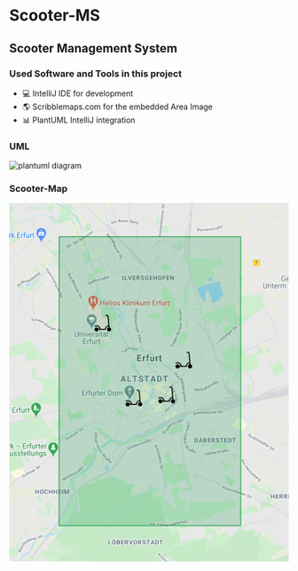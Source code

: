 # Scooter-MS

## Scooter Management System



### Used Software and Tools in this project
- 💻 IntelliJ IDE for development<br />
- 🌎 Scribblemaps.com for the embedded Area Image<br />
- 📊 PlantUML IntelliJ integration


### UML
![plantuml diagram](http://www.plantuml.com/plantuml/proxy?cache=no&src=https://raw.githubusercontent.com/fh-erfurt/Scooter-MS/main/umldiagram.iuml)


### Scooter-Map
<!---
![scooter map](https://www.scribblemaps.com/api/maps/images/500/600/ScooterMapEF.png)
-->

![scooter map](map.png)
